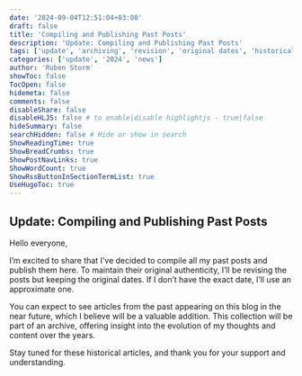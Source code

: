 ```yaml
---
date: '2024-09-04T12:51:04+03:00'
draft: false
title: 'Compiling and Publishing Past Posts'
description: 'Update: Compiling and Publishing Past Posts'
tags: ['update', 'archiving', 'revision', 'original dates', 'historical articles', 'publication', 'collection', 'insight']
categories: ['update', '2024', 'news']
author: 'Ruben Storm'
showToc: false
TocOpen: false
hidemeta: false
comments: false
disableShare: false
disableHLJS: false # to enable|disable highlightjs - true|false
hideSummary: false
searchHidden: false # Hide or show in search
ShowReadingTime: true
ShowBreadCrumbs: true
ShowPostNavLinks: true
ShowWordCount: true
ShowRssButtonInSectionTermList: true
UseHugoToc: true
---
```


## Update: Compiling and Publishing Past Posts

Hello everyone, 

I’m excited to share that I’ve decided to compile all my past posts and publish them here. To maintain their original authenticity, I’ll be revising the posts but keeping the original dates. If I don’t have the exact date, I’ll use an approximate one.

You can expect to see articles from the past appearing on this blog in the near future, which I believe will be a valuable addition. This collection will be part of an archive, offering insight into the evolution of my thoughts and content over the years.

Stay tuned for these historical articles, and thank you for your support and understanding.

